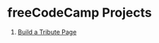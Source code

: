 # freeCodeCamp Projects

<ol>
  <li><a href="https://sclauguico.github.io/build-a-tribute-page/">Build a Tribute Page</a></li>
</ol>
